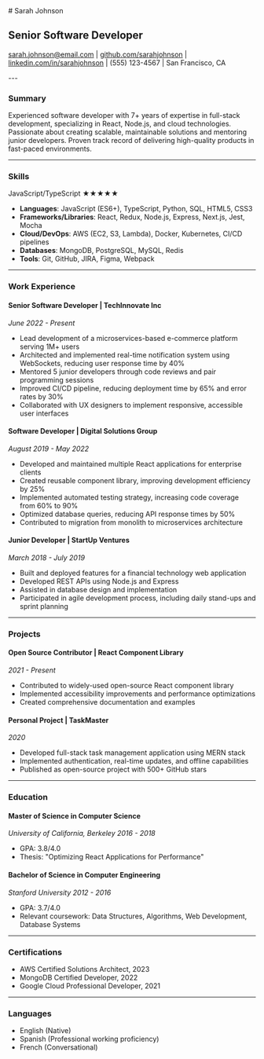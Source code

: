 <div class="cv-container">
<div class="header-container">
# Sarah Johnson

## Senior Software Developer

<div class="contact-info">

[sarah.johnson@email.com](mailto:sarah.johnson@email.com) | [github.com/sarahjohnson](https://github.com/sarahjohnson) | [linkedin.com/in/sarahjohnson](https://linkedin.com/in/sarahjohnson) | (555) 123-4567 | San Francisco, CA
</div>
</div>
<div class="left-column">
---

### Summary

Experienced software developer with 7+ years of expertise in full-stack development, specializing in React, Node.js, and cloud technologies. Passionate about creating scalable, maintainable solutions and mentoring junior developers. Proven track record of delivering high-quality products in fast-paced environments.

---

### Skills

<div class="skill-item">
<span class="skill-name">JavaScript/TypeScript</span>
<span class="stars">★★★★★</span>
</div>

- **Languages**: JavaScript (ES6+), TypeScript, Python, SQL, HTML5, CSS3
- **Frameworks/Libraries**: React, Redux, Node.js, Express, Next.js, Jest, Mocha
- **Cloud/DevOps**: AWS (EC2, S3, Lambda), Docker, Kubernetes, CI/CD pipelines
- **Databases**: MongoDB, PostgreSQL, MySQL, Redis
- **Tools**: Git, GitHub, JIRA, Figma, Webpack

---

### Work Experience

#### **Senior Software Developer** | TechInnovate Inc

*June 2022 - Present*

- Lead development of a microservices-based e-commerce platform serving 1M+ users
- Architected and implemented real-time notification system using WebSockets, reducing user response time by 40%
- Mentored 5 junior developers through code reviews and pair programming sessions
- Improved CI/CD pipeline, reducing deployment time by 65% and error rates by 30%
- Collaborated with UX designers to implement responsive, accessible user interfaces

#### **Software Developer** | Digital Solutions Group

*August 2019 - May 2022*

- Developed and maintained multiple React applications for enterprise clients
- Created reusable component library, improving development efficiency by 25%
- Implemented automated testing strategy, increasing code coverage from 60% to 90%
- Optimized database queries, reducing API response times by 50%
- Contributed to migration from monolith to microservices architecture

#### **Junior Developer** | StartUp Ventures

*March 2018 - July 2019*

- Built and deployed features for a financial technology web application
- Developed REST APIs using Node.js and Express
- Assisted in database design and implementation
- Participated in agile development process, including daily stand-ups and sprint planning

---

### Projects

#### **Open Source Contributor** | React Component Library

*2021 - Present*

- Contributed to widely-used open-source React component library
- Implemented accessibility improvements and performance optimizations
- Created comprehensive documentation and examples

#### **Personal Project** | TaskMaster

*2020*

- Developed full-stack task management application using MERN stack
- Implemented authentication, real-time updates, and offline capabilities
- Published as open-source project with 500+ GitHub stars

---

### Education

#### **Master of Science in Computer Science**

*University of California, Berkeley*
*2016 - 2018*

- GPA: 3.8/4.0
- Thesis: "Optimizing React Applications for Performance"

#### **Bachelor of Science in Computer Engineering**

*Stanford University*
*2012 - 2016*

- GPA: 3.7/4.0
- Relevant coursework: Data Structures, Algorithms, Web Development, Database Systems

---

### Certifications

- AWS Certified Solutions Architect, 2023
- MongoDB Certified Developer, 2022
- Google Cloud Professional Developer, 2021

---

### Languages

- English (Native)
- Spanish (Professional working proficiency)
- French (Conversational)
